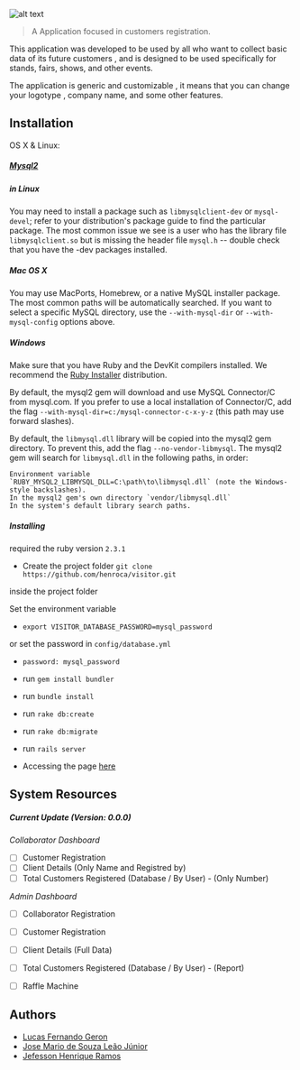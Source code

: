 
![alt text][logo]


>A Application focused in customers registration.

This application was developed to be used by all who want to collect basic data of its future customers , and is designed to be used specifically for stands, fairs, shows, and other events.

The application is generic and customizable , it means that you can change your logotype , company name, and some other features.


## Installation

OS X & Linux:

##### [Mysql2](https://github.com/brianmario/mysql2)

##### in Linux

You may need to install a package such as `libmysqlclient-dev` or `mysql-devel`; refer to your distribution's package guide to find the particular package. The most common issue we see is a user who has the library file `libmysqlclient.so` but is missing the header file `mysql.h` -- double check that you have the -dev packages installed.

##### Mac OS X

You may use MacPorts, Homebrew, or a native MySQL installer package. The most common paths will be automatically searched. If you want to select a specific MySQL directory, use the `--with-mysql-dir` or `--with-mysql-config` options above.

##### Windows

Make sure that you have Ruby and the DevKit compilers installed. We recommend the [Ruby Installer](rubyinstaller.org) distribution.

By default, the mysql2 gem will download and use MySQL Connector/C from mysql.com. If you prefer to use a local installation of Connector/C, add the flag `--with-mysql-dir=c:/mysql-connector-c-x-y-z` (this path may use forward slashes).

By default, the `libmysql.dll` library will be copied into the mysql2 gem directory. To prevent this, add the flag `--no-vendor-libmysql`. The mysql2 gem will search for `libmysql.dll` in the following paths, in order:

    Environment variable `RUBY_MYSQL2_LIBMYSQL_DLL=C:\path\to\libmysql.dll` (note the Windows-style backslashes).
    In the mysql2 gem's own directory `vendor/libmysql.dll`
    In the system's default library search paths.

##### Installing

required the ruby version `2.3.1`

- Create the project folder `git clone https://github.com/henroca/visitor.git`

inside the project folder

Set the environment variable

- `export VISITOR_DATABASE_PASSWORD=mysql_password`

or set the password in `config/database.yml`

- `password: mysql_password`

- run `gem install bundler`

- run `bundle install`

- run `rake db:create`

- run `rake db:migrate`

- run `rails server`

- Accessing the page [here](http://localhost:3000/)

## System Resources

##### Current Update (Version: 0.0.0)

*Collaborator Dashboard*
- [ ] Customer Registration
- [ ] Client Details (Only Name and Registred by)
- [ ] Total Customers Registered (Database / By User) - (Only Number)

*Admin Dashboard*
- [ ] Collaborator Registration
- [ ] Customer Registration
- [ ] Client Details (Full Data)
- [ ] Total Customers Registered (Database / By User) - (Report)
- [ ] Raffle Machine


## Authors
- [Lucas Fernando Geron](https://github.com/lucasgeron "Github Profile")
- [Jose Mario de Souza Leão Júnior](https://github.com/MarioSL "Github Profile")
- [Jefesson Henrique Ramos](https://github.com/henroca "Github Profile")


[logo]: https://s31.postimg.org/rxdk5ar8r/Visitor_Logo_Black.png "Visitor Logo"
